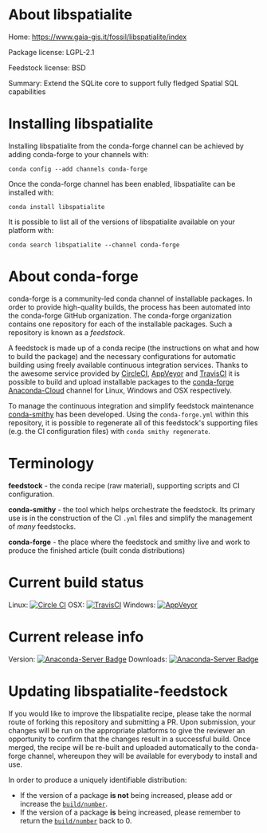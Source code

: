 About libspatialite
===================

Home: https://www.gaia-gis.it/fossil/libspatialite/index

Package license: LGPL-2.1

Feedstock license: BSD

Summary: Extend the SQLite core to support fully fledged Spatial SQL capabilities



Installing libspatialite
========================

Installing libspatialite from the conda-forge channel can be achieved by adding conda-forge to your channels with:

```
conda config --add channels conda-forge
```

Once the conda-forge channel has been enabled, libspatialite can be installed with:

```
conda install libspatialite
```

It is possible to list all of the versions of libspatialite available on your platform with:

```
conda search libspatialite --channel conda-forge
```


About conda-forge
=================

conda-forge is a community-led conda channel of installable packages.
In order to provide high-quality builds, the process has been automated into the
conda-forge GitHub organization. The conda-forge organization contains one repository 
for each of the installable packages. Such a repository is known as a *feedstock*.

A feedstock is made up of a conda recipe (the instructions on what and how to build
the package) and the necessary configurations for automatic building using freely
available continuous integration services. Thanks to the awesome service provided by
[CircleCI](https://circleci.com/), [AppVeyor](http://www.appveyor.com/)
and [TravisCI](https://travis-ci.org/) it is possible to build and upload installable
packages to the [conda-forge](https://anaconda.org/conda-forge)
[Anaconda-Cloud](http://docs.anaconda.org/) channel for Linux, Windows and OSX respectively.

To manage the continuous integration and simplify feedstock maintenance
[conda-smithy](http://github.com/conda-forge/conda-smithy) has been developed.
Using the ``conda-forge.yml`` within this repository, it is possible to regenerate all of
this feedstock's supporting files (e.g. the CI configuration files) with ``conda smithy regenerate``.


Terminology
===========

**feedstock** - the conda recipe (raw material), supporting scripts and CI configuration.

**conda-smithy** - the tool which helps orchestrate the feedstock.
                   Its primary use is in the construction of the CI ``.yml`` files
                   and simplify the management of *many* feedstocks.

**conda-forge** - the place where the feedstock and smithy live and work to
                  produce the finished article (built conda distributions)

Current build status
====================
Linux: [![Circle CI](https://circleci.com/gh/conda-forge/libspatialite-feedstock.svg?style=svg)](https://circleci.com/gh/conda-forge/libspatialite-feedstock)
OSX: [![TravisCI](https://travis-ci.org/conda-forge/libspatialite-feedstock.svg?branch=master)](https://travis-ci.org/conda-forge/libspatialite-feedstock) 
Windows: [![AppVeyor](https://ci.appveyor.com/api/projects/status/github/conda-forge/libspatialite-feedstock?svg=True)](https://ci.appveyor.com/project/conda-forge/libspatialite-feedstock/branch/master)

Current release info
====================
Version: [![Anaconda-Server Badge](https://anaconda.org/conda-forge/libspatialite/badges/version.svg)](https://anaconda.org/conda-forge/libspatialite)
Downloads: [![Anaconda-Server Badge](https://anaconda.org/conda-forge/libspatialite/badges/downloads.svg)](https://anaconda.org/conda-forge/libspatialite)


Updating libspatialite-feedstock
================================

If you would like to improve the libspatialite recipe, please take the normal
route of forking this repository and submitting a PR. Upon submission, your changes will
be run on the appropriate platforms to give the reviewer an opportunity to confirm that the
changes result in a successful build. Once merged, the recipe will be re-built and uploaded
automatically to the conda-forge channel, whereupon they will be available for everybody to
install and use.

In order to produce a uniquely identifiable distribution:
 * If the version of a package **is not** being increased, please add or increase
   the [``build/number``](http://conda.pydata.org/docs/building/meta-yaml.html#build-number-and-string). 
 * If the version of a package **is** being increased, please remember to return
   the [``build/number``](http://conda.pydata.org/docs/building/meta-yaml.html#build-number-and-string)
   back to 0.
